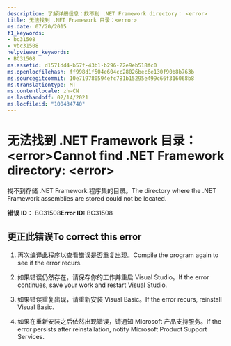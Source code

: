 ```yaml
---
description: 了解详细信息：找不到 .NET Framework directory： <error>
title: 无法找到 .NET Framework 目录：<error>
ms.date: 07/20/2015
f1_keywords:
- bc31508
- vbc31508
helpviewer_keywords:
- BC31508
ms.assetid: d1571dd4-b57f-43b1-b296-22e9eb518fc0
ms.openlocfilehash: ff998d1f504e604cc28026bec6e130f90b8b763b
ms.sourcegitcommit: 10e719780594efc781b15295e499c66f316068b8
ms.translationtype: MT
ms.contentlocale: zh-CN
ms.lasthandoff: 02/14/2021
ms.locfileid: "100434740"
---
```

# <a name="cannot-find-net-framework-directory-error"></a><span data-ttu-id="b7dfe-103">无法找到 .NET Framework 目录：\<error></span><span class="sxs-lookup"><span data-stu-id="b7dfe-103">Cannot find .NET Framework directory: \<error></span></span>

<span data-ttu-id="b7dfe-104">找不到存储 .NET Framework 程序集的目录。</span><span class="sxs-lookup"><span data-stu-id="b7dfe-104">The directory where the .NET Framework assemblies are stored could not be located.</span></span>  
  
 <span data-ttu-id="b7dfe-105">**错误 ID：** BC31508</span><span class="sxs-lookup"><span data-stu-id="b7dfe-105">**Error ID:** BC31508</span></span>  
  
## <a name="to-correct-this-error"></a><span data-ttu-id="b7dfe-106">更正此错误</span><span class="sxs-lookup"><span data-stu-id="b7dfe-106">To correct this error</span></span>  
  
1. <span data-ttu-id="b7dfe-107">再次编译此程序以查看错误是否重复出现。</span><span class="sxs-lookup"><span data-stu-id="b7dfe-107">Compile the program again to see if the error recurs.</span></span>  
  
2. <span data-ttu-id="b7dfe-108">如果错误仍然存在，请保存你的工作并重启 Visual Studio。</span><span class="sxs-lookup"><span data-stu-id="b7dfe-108">If the error continues, save your work and restart Visual Studio.</span></span>  
  
3. <span data-ttu-id="b7dfe-109">如果错误重复出现，请重新安装 Visual Basic。</span><span class="sxs-lookup"><span data-stu-id="b7dfe-109">If the error recurs, reinstall Visual Basic.</span></span>  
  
4. <span data-ttu-id="b7dfe-110">如果在重新安装之后依然出现错误，请通知 Microsoft 产品支持服务。</span><span class="sxs-lookup"><span data-stu-id="b7dfe-110">If the error persists after reinstallation, notify Microsoft Product Support Services.</span></span>  
